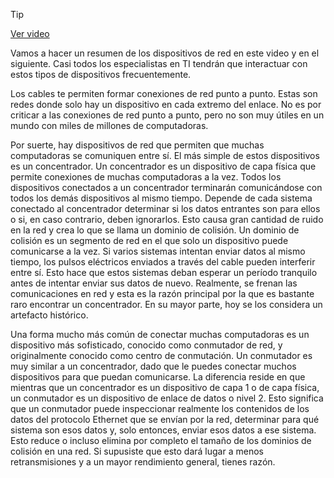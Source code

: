 > [!TIP]  
> [Ver video](https://youtu.be/lLWJ7_2xock)

Vamos a hacer un resumen de los dispositivos de red en este video y en el siguiente. Casi todos los especialistas en TI tendrán que interactuar con estos tipos de dispositivos frecuentemente.

Los cables te permiten formar conexiones de red punto a punto. Estas son redes donde solo hay un dispositivo en cada extremo del enlace. No es por criticar a las conexiones de red punto a punto, pero no son muy útiles en un mundo con miles de millones de computadoras.

Por suerte, hay dispositivos de red que permiten que muchas computadoras se comuniquen entre sí. El más simple de estos dispositivos es un concentrador. Un concentrador es un dispositivo de capa física que permite conexiones de muchas computadoras a la vez. Todos los dispositivos conectados a un concentrador terminarán comunicándose con todos los demás dispositivos al mismo tiempo. Depende de cada sistema conectado al concentrador determinar si los datos entrantes son para ellos o si, en caso contrario, deben ignorarlos. Esto causa gran cantidad de ruido en la red y crea lo que se llama un dominio de colisión. Un dominio de colisión es un segmento de red en el que solo un dispositivo puede comunicarse a la vez. Si varios sistemas intentan enviar datos al mismo tiempo, los pulsos eléctricos enviados a través del cable pueden interferir entre sí. Esto hace que estos sistemas deban esperar un período tranquilo antes de intentar enviar sus datos de nuevo. Realmente, se frenan las comunicaciones en red y esta es la razón principal por la que es bastante raro encontrar un concentrador. En su mayor parte, hoy se los considera un artefacto histórico.

Una forma mucho más común de conectar muchas computadoras es un dispositivo más sofisticado, conocido como conmutador de red, y originalmente conocido como centro de conmutación. Un conmutador es muy similar a un concentrador, dado que le puedes conectar muchos dispositivos para que puedan comunicarse. La diferencia reside en que mientras que un concentrador es un dispositivo de capa 1 o de capa física, un conmutador es un dispositivo de enlace de datos o nivel 2. Esto significa que un conmutador puede inspeccionar realmente los contenidos de los datos del protocolo Ethernet que se envían por la red, determinar para qué sistema son esos datos y, solo entonces, enviar esos datos a ese sistema. Esto reduce o incluso elimina por completo el tamaño de los dominios de colisión en una red. Si supusiste que esto dará lugar a menos retransmisiones y a un mayor rendimiento general, tienes razón.

